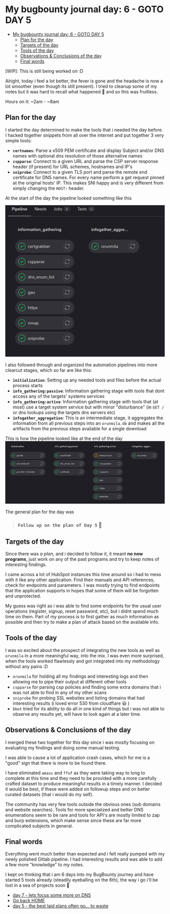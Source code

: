 # My bugbounty journal day: 6 - GOTO DAY 5
- [My bugbounty journal day: 6 - GOTO DAY 5](#my-bugbounty-journal-day-6---goto-day-5)
  - [Plan for the day](#plan-for-the-day)
  - [Targets of the day](#targets-of-the-day)
  - [Tools of the day](#tools-of-the-day)
  - [Observations \& Conclusions of the day](#observations--conclusions-of-the-day)
  - [Final words](#final-words)

[WIP]: This is still being worked on :D

Alright, today i feel a lot better, the fever is gone and the headache is now a lot smoother (even though its still present). I tried to cleanup some of my notes but it was hard to recall what happened :rofl: and so this was fruitless.

Hours on it: ~2am - ~8am

## Plan for the day
I started the day determined to make the tools that i needed the day before. I hacked together snippets from all over the internet and put together 3 very simple tools:
* **`certnames`**: Parse a x509 PEM certificate and display Subject and/or DNS names with optional dns resolution of those alternative names
* **`cspparse`**: Connect to a given URL and parse the CSP server response header (if present) for URL schemes, hostnames and IP's
* **`sniprobe`**: Connect to a given TLS port and parse the remote end certificate for DNS names. For every name perform a get request pinned at the original hosts' IP. This makes SNI happy and is very different from simply changing the `HOST:` header.

At the start of the day the pipeline looked something like this

![Day 6 starting pipeline](../assets/day6-start-pipeline.png)


I also followed through and organized the automation pipelines into more clearcut stages, which so far are like this:
* **`initialization`**: Setting up any needed tools and files before the actual process starts
* **`info_gathering:passive`**: Information gathering stage with tools that dont access any of the targets' systems services
* **`info_gathering:active`**: Information gathering stage with tools that (at most) use a target system service but with minor "disturbance" (ie `GET /` or dns lookups using the targets dns servers etc)
* **`infogather_aggregation`**: This is an intermediate stage, it aggregates the information from all previous steps into an `orunmila.db` and makes all the artifacts from the previous steps available for a single download

This is how the pipeline looked like at the end of the day
![Day 6 pipeline](../assets/day6-pipeline.png)

The general plan for the day was
> ### `Follow up on the plan of Day 5` :rofl:


## Targets of the day
Since there was _a plan_, and i decided to follow it, it meant **no new programs**, just work on any of the past programs and try to keep notes of interesting findings.

I came across a lot of HubSpot instances this time around so i had to mess with it like any other application. Find their manuals and API references, check for endpoints and parameters. I was mostly trying to find endpoints that the application supports in hopes that some of them will be forgotten and unprotected.

My guess was right as i was able to find some endpoints for the usual user operations (register, signup, reset password, etc), but i didnt spend much time on them. Part of my process is to first gather as much information as possible and then try to make a plan of attack based on the available info.


## Tools of the day
I was so excited about the prospect of integrating the new tools as well as `orunmila` in a more meaningful way, into the mix. I was even more surprised,
when the tools worked flawlessly and got integrated into my methodology without any pains :D

* `orunmila` for holding all my findings and interesting logs and then allowing me to pipe their output at different other tools
* `cspparse` for parsing csp policies and finding some extra domains that i was not able to find in any of my other scans
* `sniprobe` for probing SSL websites and listing domains that had interesting results (i loved error 530 from cloudflare :smiley: )
* `bbot` tried for its ability to do all in one kind of things but i was not able to observe any results yet, will have to look again at a later time.

## Observations & Conclusions of the day
I merged these two together for this day since i was mostly focusing on evaluating my findings and doing some manual testing.

I was able to cause a lot of application crash cases, which for me is a "good" sign that there is more to be found there.

I have eliminated `amass` and `ffuf` as they were taking way to long to complete at this time and they need to be provided with a more carefully crafted dataset to produce meaningful results in a timely manner. I decided it would be best, if these were added on followup steps and on better curated datasets (that i would do my self).

The community has very few tools outside the obvious ones (sub domains and website searches). Tools for more specialized and better DNS enumerations seem to be rare and tools for API's are mostly limited to zap and burp extensions, which make sense since these are far more complicated subjects in general.

## Final words
Everything went much better than expected and i felt really pumped with my newly polished Gitlab pipeline. I had interesting results and was able to add a few more "knowledge" to my notes.

I kept on thinking that i am 6 days into my BugBounty journey and have started 5 tools already (steadily eyeballing on the 6th), the way i go i'll be lost in a sea of projects soon :rofl:

- [day 7 - lets focus some more on DNS](day7.md)
- [Go back HOME](../)
- [day 5 - the best laid plans often go... to waste](day5.md)

